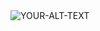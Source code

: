 <picture>
 <source media="(prefers-color-scheme: dark)" srcset="https://drive.google.com/file/d/1IGAdgpiuQBhD0Pkjns1AoTClS2yPIPQS/view?usp=sharing">
 <source media="(prefers-color-scheme: light)" srcset="https://drive.google.com/file/d/1IGAdgpiuQBhD0Pkjns1AoTClS2yPIPQS/view?usp=sharing">
 <img alt="YOUR-ALT-TEXT" src="YOUR-DEFAULT-IMAGE">
</picture>
